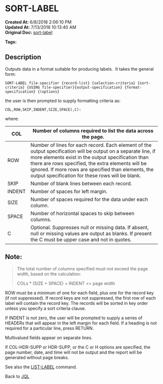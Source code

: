 # SORT-LABEL

**Created At:** 6/8/2018 2:06:10 PM  
**Updated At:** 7/13/2018 10:13:40 AM  
**Original Doc:** [sort-label](https://docs.jbase.com/46350-jql/sort-label)  

**Tags:**
<badge text='jql' vertical='middle' />

## Description

Outputs data in a format suitable for producing labels.  It takes the general form:

```
SORT-LABEL file-specifier {record-list} {selection-criteria} {sort-criteria} {USING file-specifier}{output-specification} {format-specification} {(options}
```

the user is then prompted to supply formatting criteria as:

```
COL,ROW,SKIP,INDENT,SIZE,SPACE(,C):
```

where:


| COL<br> | Number of columns required to list the data across the page.<br> |
| --- | --- |
| ROW<br> | Number of lines for each record. Each element of the output specification will be output on a separate line, if more elements exist in the output specification than there are rows specified, the extra elements will be ignored. If more rows are specified than elements, the output specification for these rows will be blank.<br> |
| SKIP<br> | Number of blank lines between each record.<br> |
| INDENT<br> | Number of spaces for left margin.<br> |
| SIZE<br> | Number of spaces required for the data under each column.<br> |
| SPACE<br> | Number of horizontal spaces to skip between columns.<br> |
| C<br> | Optional. Suppresses null or missing data. If absent, null or missing values are output as blanks. If present the C must be upper case and not in quotes.<br> |




## Note: 


> The total number of columns specified must not exceed the page width, based on the calculation:
> 
> COLs \* (SIZE + SPACE) + INDENT &lt;= page width


ROW must be a minimum of one for each field, plus one for the record key (if not suppressed). If record keys are not suppressed, the first row of each label will contain the record key. The records will be sorted in key order unless you specify a sort criteria clause.

If INDENT is not zero, the user will be prompted to supply a series of HEADERs that will appear in the left margin for each field. If a heading is not required for a particular line, press RETURN.

Multivalued fields appear on separate lines.

If COL-HDR-SUPP or HDR-SUPP, or the C or H options are specified, the page number, date, and time will not be output and the report will be generated without page breaks.



See also the [LIST-LABEL](321319-list-label) command.

Back to [JQL](jbase-query-language-jql-)

